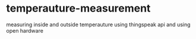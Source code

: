 # temperauture-measurement
measuring inside and outside temperauture using thingspeak api and using open hardware
